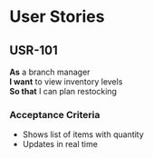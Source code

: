# User Stories

## USR-101
**As** a branch manager  
**I want** to view inventory levels  
**So that** I can plan restocking

### Acceptance Criteria
- Shows list of items with quantity
- Updates in real time
